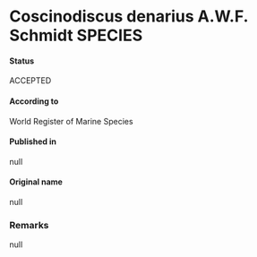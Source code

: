 Coscinodiscus denarius A.W.F. Schmidt SPECIES
=======

#### Status
ACCEPTED

#### According to
World Register of Marine Species

#### Published in
null

#### Original name
null

### Remarks
null